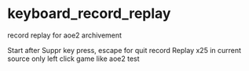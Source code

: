 # keyboard_record_replay
record replay for aoe2 archivement

Start after Suppr key press, escape for quit record
Replay x25 in current source
only left click game like aoe2 test
